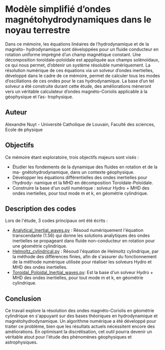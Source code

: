 # Modèle simplifié d’ondes magnétohydrodynamiques dans le noyau terrestre
Dans ce mémoire, les équations linéaires de l’hydrodynamique et de la magnéto-
hydrodynamique sont développées pour un fluide conducteur en rotation uniforme
imprégné d’un champ magnétique constant. Une décomposition toroïdale-poloïdale
est apppliquée aux champs solénoïdaux, ce qui nous permet, d’obtenir un système
résoluble numériquement. La résolution numérique de ces équations via un solveur
d’ondes inertielles, développé dans le cadre de ce mémoire, permet de calculer tous
les modes d’oscillations de ces ondes pour le cas hydrodynamique. La base d’un
tel solveur a été construite durant cette étude, des améliorations mèneront vers un
véritable calculateur d’ondes magnéto-Coriolis applicable à la géophysique et l’as-
trophysique.
## Auteur
Alexandre Nuyt - Université Catholique de Louvain, Faculté des sciences, Ecole de physique
## Objectifs
Ce mémoire étant exploratoire, trois objectifs majeurs sont visés :
- Étudier les fondements de la dynamique des fluides en rotation et de la ma-
gnétohydrodynamique, dans un contexte géophysique.
- Développer les équations différentielles des ondes inertielles pour l’hydrody-
namique et la MHD en décomposition Toroïdale-Poloïdale.
- Construire la base d'un outil numérique : solveur Hydro + MHD des ondes inertielles,
pour tout mode m et k, en géométrie cylindrique.
## Description des codes
Lors de l'étude, 3 codes principaux ont été écrits :
- [Analytical_Inertial_waves.py](Analytical_Inertial_waves.py) : Résoud numériquement l'équation transcendante (1.56) qui donne les solutions analytiques des ondes inertielles se propageant dans fluide non-conducteur en rotation pour une géométrie cylindrique. 
- [Helmoltz_cylindrical.py](Helmoltz_cylindrical.py) : Résoud l'équation de Helmoltz cylindrique, par la méthode des différences finies, afin de s'assurer du fonctionnement de la méthode numérique utilisée pour réaliser les solveurs Hydro et MHD des ondes inertielles.
- [Toroidal_Poloidal_Inertial_waves.py](Toroidal_Poloidal_Inertial_waves.py): Est la base d'un solveur Hydro + MHD des ondes inertielles, pour tout mode m et k, en géométrie cylindrique.
## Conclusion
Ce travail explore la résolution des ondes magnéto-Coriolis en géométrie cylindrique en s'appuyant sur des bases théoriques en hydrodynamique et magnétohydrodynamique. Un algorithme numérique a été développé pour traiter ce problème, bien que les résultats actuels nécessitent encore des améliorations. En optimisant la discrétisation, cet outil pourra devenir un véritable atout pour l'étude des phénomènes géophysiques et astrophysiques.
